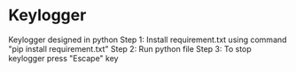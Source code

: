 # Keylogger
Keylogger designed in python
Step 1:
  Install requirement.txt using command "pip install requirement.txt"
Step 2:
  Run python file
Step 3:
  To stop keylogger press "Escape" key
